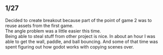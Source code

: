 
## 1/27  
Decided to create breakout because part of the point of game 2 was to reuse assets from the first game.  
The angle problem was a little easier this time.  
Being able to steal stuff from other project is nice.
In about an hour I was able to get the wall, paddle, and ball bouncing. And some of that time was spent figuring out how godot works with copying scenes over.

